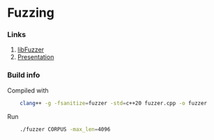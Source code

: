 # Fuzzing

### Links

1. [libFuzzer](https://llvm.org/docs/LibFuzzer.html)
2. [Presentation](https://docs.google.com/presentation/d/1sxOu0u06xIocd4DEBFAwXct8wEoZB8MgURw4ylP14zM/edit?usp=sharing)

### Build info

Compiled with
```bash
    clang++ -g -fsanitize=fuzzer -std=c++20 fuzzer.cpp -o fuzzer
```

Run
```bash
    ./fuzzer CORPUS -max_len=4096
```